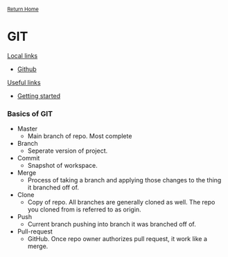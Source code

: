 <small>[Return Home](../../README.md)</small>
# GIT

<u>Local links</u>
* [Github](./github.md)

<u>Useful links</u>
* [Getting started](https://help.github.com/en/desktop)
  
### Basics of GIT
* Master
  * Main branch of repo. Most complete
* Branch
  * Seperate version of project. 
* Commit
  * Snapshot of workspace. 
* Merge 
  * Process of taking a branch and applying those changes to the thing it branched off of. 
* Clone
  * Copy of repo. All branches are generally cloned as well. The repo you cloned from is referred to as origin.
* Push
  * Current branch pushing into branch it was branched off of.
* Pull-request
  * GitHub. Once repo owner authorizes pull request, it work like a merge.